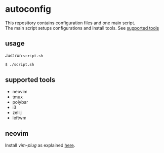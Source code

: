 # autoconfig
This repository contains configuration files and one main script.\
The main script setups configurations and install tools. See
[supported tools](#supported-tools)

## usage
Just run `script.sh`
```sh
$ ./script.sh
```

## supported tools
* neovim
* tmux
* polybar
* i3
* zellij
* leftwm

## neovim
Install *vim-plug* as explained [here](https://github.com/junegunn/vim-plug#unix-linux).
